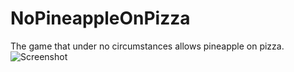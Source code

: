 # NoPineappleOnPizza
The game that under no circumstances allows pineapple on pizza.
![Screenshot](https://i.imgur.com/YrSZj33.png)
